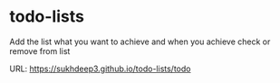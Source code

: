 # todo-lists
Add the list what you want to achieve and when you achieve check or remove from list

URL: https://sukhdeep3.github.io/todo-lists/todo
